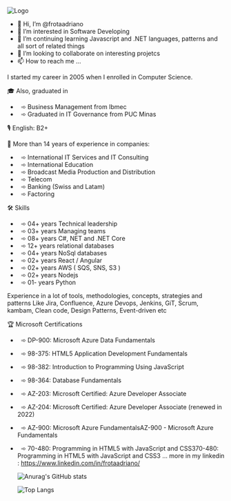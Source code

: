 
![Logo]([https://www.canva.com/design/DAFTzzcqPU8/iuukJDRDLlsya5BLbxdO_Q/watch?utm_content=DAFTzzcqPU8&utm_campaign=designshare&utm_medium=link&utm_source=publishsharelink](https://www.canva.com/design/DAFTzzcqPU8/JiG4PzvnRbmkjnL1O2Ri8w/edit?utm_content=DAFTzzcqPU8&utm_campaign=designshare&utm_medium=link2&utm_source=sharebutton))

- 👋 Hi, I’m @frotaadriano
- 👀 I’m interested in Software Developing
- 🌱 I’m continuing learning Javascript and .NET languages, patterns and all sort of related things   
- 💞️ I’m looking to collaborate on interesting projetcs
- 📫 How to reach me ...

 I started my career in 2005 when I enrolled in Computer Science.

🎓 Also, graduated in 
-  󠁝 󠀠󠀠󠀠󠀠󠀠󠀠󠀠󠀠‍ ➾ Business Management from Ibmec
-  󠁝 󠀠󠀠󠀠󠀠󠀠󠀠󠀠󠀠‍ ➾ Graduated in IT Governance from PUC Minas
 
 🎙️ English: B2+

 💼 More than 14 years of experience in companies: 
-  󠁝 󠀠󠀠󠀠󠀠󠀠󠀠󠀠󠀠‍ ➾ International IT Services and IT Consulting
-  󠁝 󠀠󠀠󠀠󠀠󠀠󠀠󠀠󠀠‍ ➾ International Education 
-  󠁝 󠀠󠀠󠀠󠀠󠀠󠀠󠀠󠀠‍ ➾ Broadcast Media Production and Distribution
-  󠁝 󠀠󠀠󠀠󠀠󠀠󠀠󠀠󠀠‍ ➾ Telecom
-  󠁝 󠀠󠀠󠀠󠀠󠀠󠀠󠀠󠀠‍ ➾ Banking (Swiss and Latam)
-  󠁝 󠀠󠀠󠀠󠀠󠀠󠀠󠀠󠀠‍ ➾ Factoring 
 
 🛠️ Skills 
-  󠁝 󠀠󠀠󠀠󠀠󠀠󠀠󠀠󠀠‍ ➾ 04+ years Technical leadership
-  󠁝 󠀠󠀠󠀠󠀠󠀠󠀠󠀠󠀠‍ ➾ 03+ years Managing teams 
-  󠁝 󠀠󠀠󠀠󠀠󠀠󠀠󠀠󠀠‍ ➾ 08+ years C#, NET and .NET Core
-  󠁝 󠀠󠀠󠀠󠀠󠀠󠀠󠀠󠀠‍ ➾ 12+ years relational databases 
-  󠁝 󠀠󠀠󠀠󠀠󠀠󠀠󠀠󠀠‍ ➾ 04+ years NoSql databases 
-  󠁝 󠀠󠀠󠀠󠀠󠀠󠀠󠀠󠀠‍ ➾ 02+ years React / Angular
-  󠁝 󠀠󠀠󠀠󠀠󠀠󠀠󠀠󠀠‍ ➾ 02+ years AWS ( SQS, SNS, S3 ) 
-  󠁝 󠀠󠀠󠀠󠀠󠀠󠀠󠀠󠀠‍ ➾ 02+ years Nodejs
-  󠁝 󠀠󠀠󠀠󠀠󠀠󠀠󠀠󠀠‍ ➾ 01- years Python

 Experience in a lot of tools, methodologies, concepts, strategies and patterns 
 Like Jira, Confluence, Azure Devops, Jenkins, GiT, Scrum, kambam, Clean code, Design Patterns, Event-driven etc

 🏆 Microsoft Certifications

-  󠁝 󠀠󠀠󠀠󠀠󠀠󠀠󠀠󠀠‍ ➾ DP-900: Microsoft Azure Data Fundamentals 
-  󠁝 󠀠󠀠󠀠󠀠󠀠󠀠󠀠󠀠‍ ➾ 98-375: HTML5 Application Development Fundamentals 
-  󠁝 󠀠󠀠󠀠󠀠󠀠󠀠󠀠󠀠‍ ➾ 98-382: Introduction to Programming Using JavaScript 
-  󠁝 󠀠󠀠󠀠󠀠󠀠󠀠󠀠󠀠‍ ➾ 98-364: Database Fundamentals
-  󠁝 󠀠󠀠󠀠󠀠󠀠󠀠󠀠󠀠‍ ➾ AZ-203: Microsoft Certified: Azure Developer Associate
-  󠁝 󠀠󠀠󠀠󠀠󠀠󠀠󠀠󠀠‍ ➾ AZ-204: Microsoft Certified: Azure Developer Associate (renewed in 2022)
-  󠁝 󠀠󠀠󠀠󠀠󠀠󠀠󠀠󠀠‍ ➾ AZ-900: Microsoft Azure FundamentalsAZ-900 - Microsoft Azure Fundamentals 
-  󠁝 󠀠󠀠󠀠󠀠󠀠󠀠󠀠󠀠‍ ➾ 70-480: Programming in HTML5 with JavaScript and CSS370-480: Programming in HTML5 with JavaScript and CSS3 
 ... more in my linkedin : https://www.linkedin.com/in/frotaadriano/

   ![Anurag's GitHub stats](https://github-readme-stats.vercel.app/api?username=frotaadriano&show_icons=true&theme=radical)

   ![Top Langs](https://github-readme-stats.vercel.app/api/top-langs/?username=frotaadriano&hide_progress=true&theme=radical)
<!---
frotaadriano/frotaadriano is a ✨ special ✨ repository because its `README.md` (this file) appears on your GitHub profile.
You can click the Preview link to take a look at your changes.
--->
